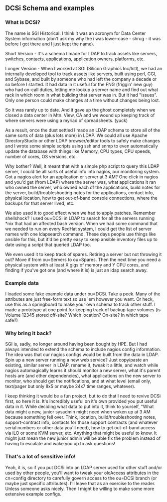 
## DCSi Schema and examples

### What is DCSi?

The name is SGI Historical. I think it was an acronym for Data Center
System information (don't ask my why the i was lower-case - shrug - it
was before I got there and I just kept the name).

Short Version - It's a schema I made for LDAP to track assets like
servers, switches, contacts, applications, application owners, platforms,
etc. 

Longer Version - When I worked at SGI (Silicon Graphics Inc/Intl), we had an internally
developed tool to track assets like servers, built using perl, CGI, and Sybase,
and built by someone who had left the company a decade or so before I started.
It had data in it useful for the FNG (friggin' new guy) who had on-call
duties, letting me lookup a server name and find out what rack in which
room in what building that server was in. But it had "issues". Only one
person could make changes at a time without changes being lost.

So it was rarely up to date. And it gave up the ghost completely when we
closed a data center in Mtn. View, CA and we wound up keeping track of
where servers were using a myriad of spreadsheets. (yuck)

As a result, once the dust settled I made an LDAP schema to store all of the
same sorts of data (plus lots more) in LDAP. We could all use Apache
DirectoryStudio or other LDAP browser/editor tools to safely make changes
and I wrote some simple scripts using ssh and snmp to even automatically
update the database with things like Memory, CPU types, CPU speeds,
number of cores, OS versions, etc. 

Why bother? Well, it meant that with a simple php script to query this
LDAP server, I could tie all sorts of useful info into nagios, our
monitoring system. Got a
nagios alert for an application or server at 3 AM? One click in nagios
and you'd get (from LDAP) where the server was, what applications it ran
who owned the server, who owned each of the applications, build notes for
the server, build/troubleshooting notes for the applications, contact info,
physical location, how to get out-of-band console connections, where the
backups for that server lived, etc. 

We also used it to good effect when we had to apply patches. Remember
shellshock? I used ou=DCSi in LDAP to search for all the servers running
*nix that had an affected bash version. When we had some command that we
needed to run on every RedHat system, I could get the list of server names
with one ldapsearch command. These days people use things like ansible
for this, but it'd be pretty easy to keep ansible inventory files up to date
using a script that queried LDAP too. 

We even used it to keep track of spares. Retiring a server but not throwing
it out? Move if from ou=Servers to ou=Spares. Then the next time you need
a physical system with at least X gigs of memory and Y CPU cores, and
finding if you've got one (and where it is) is just an ldap search away.

### Example data

I loaded some fake example data under ou=DCSi. Take a peek. Many of the
attributes are just free-form text so use 'em however you want. Or heck,
use this as a springboard to make your own schema to track other stuff.
I made a prototype at one
point for keeping track of backup tape volumes (is Volume 12345
stored off-site? Which location? On-site? In which tape safe?)

### Why bring it back?

SGI is, sadly, no longer around having been bought by HPE. But I had
always intended to extend the schema to include nagios config information.
The idea was that our nagios configs would be built from the data in
LDAP. Spin up a new server running a new web service? Just copy/paste an
existing, similar server in LDAP, rename it, tweak it a little, and watch
while nagios automagically learns it should monitor a new server, what
it's parent hosts are (and other dependencies), what applications on the
new server to monitor, who should get the notifications, and at what level
(email only, text/pager but only 8x5 or maybe 24x7 time ranges, whatever).

I keep thinking it would be a fun project, but to do that I need to revive
DCSi first, so here it is. It's incredibly useful on it's own provided
you put useful data in it. While deciding what data to put into it, think
to yourself, "What data might a new, junior sysadmin might need when
woken up at 3 AM because something fell over.
Think, location,
build/troubleshooting notes, support-contract info, contacts for those
support contracts (and whatever serial numbers or other data you'll need),
how to get out-of-band access via iLO or some KVM server, etc. Anything
that might be useful to know. It might just mean the new junior admin will
be able fix the problem instead of having to escalate and wake you up to
ask questions!

### That's a lot of sensitive info!

Yeah, it is, so if you put DCSi into an LDAP server used for other
stuff and/or used by other people, you'll want to tweak your olcAccess
attributes in the cn=config directory to carefully govern access to
the ou=DCSi branch (or maybe just specific attributes). I'll leave that
as an exercise to the reader. Unless someone asks nicely. Then I might
be willing to make some more extensive example configs.

